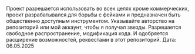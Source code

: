 Проект разрешается использовать во всех целях кроме коммерческих, проект разрабатывался для борьбы с фейками и предназначен быть общественно доступным инструментом. Указывайте авторство на репозиторий или мой аккаунт, чтобы я получал звезды.
Разрешается свободное распространение, модификация кода.
И одобряется расширение возможностей, реквестами в этот репозиторий.
Дата: 06.05.2025
